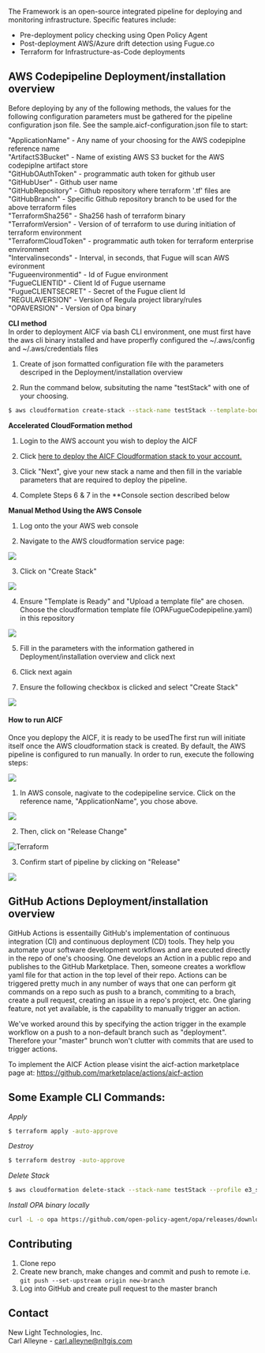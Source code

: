 


The Framework is an open-source integrated pipeline for deploying and monitoring infrastructure. Specific features include:
* Pre-deployment policy checking using Open Policy Agent
* Post-deployment AWS/Azure drift detection using Fugue.co
* Terraform for Infrastructure-as-Code deployments


## AWS Codepipeline Deployment/installation overview
Before deploying by any of the following methods, the values for the following configuration parameters must be gathered for the pipeline configuration json file. See the sample.aicf-configuration.json file to start:
  
"ApplicationName" - Any name of your choosing for the AWS codepiplne reference name  
"ArtifactS3Bucket" - Name of existing AWS S3 bucket for the AWS codepiplne artifact store  
"GitHubOAuthToken" - programmatic auth token for github user  
"GitHubUser" - Github user name  
"GitHubRepository" - Github repository where terraform '.tf' files are   
"GitHubBranch" - Specific Github repository branch to be used for the above terraform files  
"TerraformSha256" - Sha256 hash of terraform binary  
"TerraformVersion" - Version of of terraform to use during initiation of terraform environment  
"TerraformCloudToken" - programmatic auth token for terraform enterprise environment  
"Intervalinseconds" - Interval, in seconds, that Fugue will scan AWS evironment  
"Fugueenvironmentid" - Id of Fugue environment  
"FugueCLIENTID" - Client Id of Fugue username  
"FugueCLIENTSECRET" - Secret of the Fugue client Id  
"REGULAVERSION" - Version of Regula project library/rules   
"OPAVERSION" - Version of Opa binary
  
**CLI method**  
In order to deployment AICF via bash CLI environment, one must first have the aws cli binary installed and have properfly configured the ~/.aws/config and ~/.aws/credentials files

1) Create of json formatted configuration file with the parameters descriped in the Deployment/installation overview  

2) Run the command below, subsituting the name "testStack" with one of your choosing.

```sh
$ aws cloudformation create-stack --stack-name testStack --template-body file://aicf.yaml --parameters file://aicf-configuration.json --capabilities CAPABILITY_NAMED_IAM
```  

**Accelerated CloudFormation method**  
1) Login to the AWS account you wish to deploy the AICF 

2) Click [here to deploy the AICF Cloudformation stack to your account.](https://console.aws.amazon.com/cloudformation/home?region=us-east-1#/stacks/new?AICFCodepipelineStack&templateURL=https://s3.amazonaws.com/automated-infrastructure-compliance-framework/aicf.yaml)  

3) Click "Next", give your new stack a name and then fill in the variable parameters that are required to deploy the pipeline.

4) Complete Steps 6 & 7 in the **Console section described below
  
**Manual Method Using the AWS Console**  
1) Log onto the your AWS web console
  
2) Navigate to the AWS cloudformation service page:
<img src="images/Screen Shot 2019-10-15 at 8.40.54 AM.png">
  
3) Click on "Create Stack"
<img src="images/Screen Shot 2019-10-15 at 8.43.36 AM.png">
  
4) Ensure "Template is Ready" and "Upload a template file" are chosen. Choose the cloudformation template file (OPAFugueCodepipeline.yaml) in this repository
<img src="images/Screen Shot 2019-10-15 at 8.44.58 AM.png">
  
5) Fill in the parameters with the information gathered in Deployment/installation overview and click next

6) Click next again

7) Ensure the following checkbox is clicked and select "Create Stack"
<img src="images/Screen Shot 2019-10-15 at 8.49.26 AM.png">


#### How to run AICF
Once you deplopy the AICF, it is ready to be usedThe first run will initiate itself once the AWS cloudformation stack is created. By default, the AWS pipeline is configured to run manually. In order to run, execute the following steps:

<img src="images/Screen Shot 2019-10-15 at 8.31.10 AM.png">

1) In AWS console, nagivate to the codepipeline service. Click on the reference name, "ApplicationName", you chose above. 

<img src="images/Screen Shot 2019-10-15 at 8.31.27 AM.png">

2) Then, click on "Release Change"

<img alt="Terraform" src="images/Screen Shot 2019-10-15 at 8.31.47 AM.png">

3) Confirm start of pipeline by clicking on "Release"

<img src="images/Screen Shot 2019-10-15 at 8.31.55 AM.png">

## GitHub Actions Deployment/installation overview
GitHub Actions is essentailly GitHub's implementation of continuous integration (CI) and continuous deployment (CD) tools. They help you automate your software development workflows and are executed directly in the repo of one's choosing. One develops an Action in a public repo and publishes to the GitHub Marketplace. Then, someone creates a workflow yaml file for that action in the top level of their repo. Actions can be triggered pretty much in any number of ways that one can perform git commands on a repo such as push to a branch, commiting to a brach, create a pull request, creating an issue in a repo's project, etc. One glaring feature, not yet available, is the capability to manually trigger an action.

We've worked around this by specifying the action trigger in the example workflow on a push to a non-default branch such as "deployment". Therefore your "master" brunch won't clutter with commits that are used to trigger actions.

To implement the AICF Action please visint the aicf-action marketplace page at: https://github.com/marketplace/actions/aicf-action 

## **Some Example CLI Commands:**

_Apply_
```sh
$ terraform apply -auto-approve
```  

_Destroy_
```sh
$ terraform destroy -auto-approve
```  

_Delete Stack_
```sh
$ aws cloudformation delete-stack --stack-name testStack --profile e3_sandbox
```  
_Install OPA binary locally_
```sh
curl -L -o opa https://github.com/open-policy-agent/opa/releases/download/v0.13.3/opa_linux_amd64 && chmod +x opa && mv opa /usr/bin
```  

## Contributing
1) Clone repo  
2) Create new branch, make changes and commit and push to remote i.e. `git push --set-upstream origin new-branch`  
3) Log into GitHub and create pull request to the master branch

## Contact  
New Light Technologies, Inc.   
Carl Alleyne - carl.alleyne@nltgis.com  
